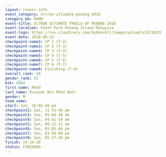 ```yaml
---
layout: runner-info 
event_category: ultron-ultimate-penang-2018 
category_km: 60KM 
event-title: ULTRON ULTIMATE TRAILS OF PENANG 2018 
event-location: Youth Park Penang Island Malaysia 
event-logo: https://res.cloudinary.com/dykbosktl/image/upload/v1573623002/Logo/ULTRO_2018_LOGO_btp5xw.jpg 
event-date: 2018-09-22 
checkpoint-name2: CP 1 (T-2) 
checkpoint-name3: CP 2 (T-3) 
checkpoint-name4: CP 3 (T-4) 
checkpoint-name5: CP 4 (T-5) 
checkpoint-name6: CP 5 (T-6) 
checkpoint-name7: CP 6 (T-7) 
checkpoint-name8: Finishing (T-8) 
overall_rank: 59
gender_rank: 51
bib: 6042
first_name: Mohd
last_name: Rizaimi Bin Mohd Noor
gender: M
team_name: 
start: Sat, 10-02-48 pm
checkpoint2: Sat, 11-53-40 pm
checkpoint3: Sun, 02-04-38 am
checkpoint4: Sun, 04-41-19 am
checkpoint5: Sun, 09-22-12 am
checkpoint6: Sun, 01-05-06 pm
checkpoint7: Sun, 03-56-00 pm
checkpoint8: Sun, 05-17-24 pm
finish: 19-14-36
status: FINISHER
---
```

